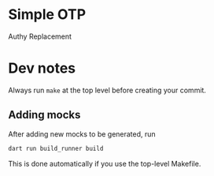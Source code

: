 # Simple OTP

Authy Replacement

# Dev notes

Always run `make` at the top level before creating your commit.

## Adding mocks

After adding new mocks to be generated, 
run

```bash
dart run build_runner build
```

This is done automatically if you use the top-level Makefile.